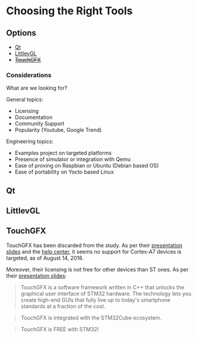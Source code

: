 # Choosing the Right Tools

## Options

- [Qt](#qt)
- [LittlevGL](#littlevgl)
- ~~[TouchGFX](#touchgfx)~~

### Considerations

What are we looking for?

General topics:

- Licensing
- Documentation
- Community Support
- Popularity (Youtube, Google Trend)

Engineering topics:

- Examples project on targeted platforms
- Presence of simulator or integration with Qemu
- Ease of proving on Raspbian or Ubuntu (Debian based OS)
- Ease of portability on Yocto based Linux

## Qt

## LittlevGL

## TouchGFX

TouchGFX has been discarded from the study.  As per their [presentation
slides][tgfx-presentation] and the [help center][tgfx-cortex-a7], it seems no
support for Cortex-A7 devices is targeted, as of August 14, 2018.

Moreover, their licensing is not free for other devices than ST ones. As per
their [presentation slides][tgfx-presentation]:

> TouchGFX is a software framework written in C++ that unlocks the graphical user
interface of STM32 hardware.  The technology lets you create high-end GUIs that
fully live up to today's smartphone standards at a fraction of the cost.

> TouchGFX is integrated with the STM32Cube ecosystem.

> TouchGFX is FREE with STM32!

[qt-homepage]: https://www.qt.io
[lvgl-homepage]: https://littlevgl.com
[tgfx-homepage]:https://www.touchgfx.com
[tgfx-presentation]:https://www.st.com/content/dam/AME/2019/developers-conference-2019/presentations/STDevCon19_1.4_STM32TouchGFX.pdf
[tgfx-cortex-a7]:https://touchgfx.zendesk.com/hc/en-us/community/posts/360019432311-TouchGFX-core-library-for-Cortex-A7
